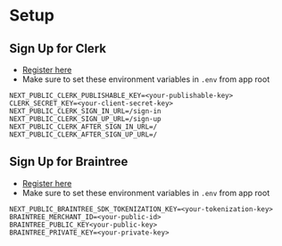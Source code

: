 # Setup

## Sign Up for Clerk

-   [Register here](https://clerk.com/)
-   Make sure to set these environment variables in `.env` from app root

```
NEXT_PUBLIC_CLERK_PUBLISHABLE_KEY=<your-publishable-key>
CLERK_SECRET_KEY=<your-client-secret-key>
NEXT_PUBLIC_CLERK_SIGN_IN_URL=/sign-in
NEXT_PUBLIC_CLERK_SIGN_UP_URL=/sign-up
NEXT_PUBLIC_CLERK_AFTER_SIGN_IN_URL=/
NEXT_PUBLIC_CLERK_AFTER_SIGN_UP_URL=/
```

## Sign Up for Braintree

-   [Register here](https://www.braintreepayments.com/sandbox)
-   Make sure to set these environment variables in `.env` from app root

```
NEXT_PUBLIC_BRAINTREE_SDK_TOKENIZATION_KEY=<your-tokenization-key>
BRAINTREE_MERCHANT_ID=<your-public-id>
BRAINTREE_PUBLIC_KEY<your-public-key>
BRAINTREE_PRIVATE_KEY=<your-private-key>
```

